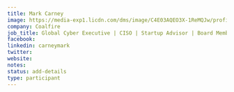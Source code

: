 ```yaml
---
title: Mark Carney
image: https://media-exp1.licdn.com/dms/image/C4E03AQEO3X-1ReMQJw/profile-displayphoto-shrink_800_800/0?e=1596672000&v=beta&t=AnK_cXXNQ5Yf43sbjFqTH4B1H8SQQqtefIFfUJvQL84
company: Coalfire
job_title: Global Cyber Executive | CISO | Startup Advisor | Board Member | Operational Leader
facebook:
linkedin: carneymark
twitter:
website:
notes:
status: add-details
type: participant
---
```


<!-- put more details about participant here -->